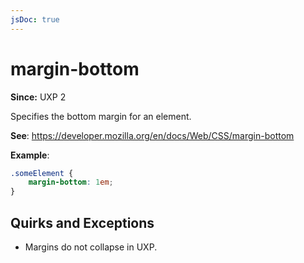 ```yaml
---
jsDoc: true
---
```

# margin-bottom

**Since:**  UXP 2

Specifies the bottom margin for an element.

**See**: https://developer.mozilla.org/en/docs/Web/CSS/margin-bottom

**Example**:

```css
.someElement {
    margin-bottom: 1em;
}
```

## Quirks and Exceptions

* Margins do not collapse in UXP.